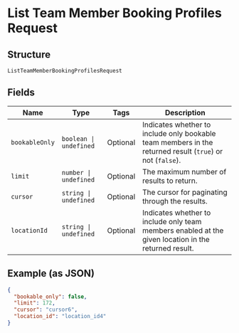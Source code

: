 
# List Team Member Booking Profiles Request

## Structure

`ListTeamMemberBookingProfilesRequest`

## Fields

| Name | Type | Tags | Description |
|  --- | --- | --- | --- |
| `bookableOnly` | `boolean \| undefined` | Optional | Indicates whether to include only bookable team members in the returned result (`true`) or not (`false`). |
| `limit` | `number \| undefined` | Optional | The maximum number of results to return. |
| `cursor` | `string \| undefined` | Optional | The cursor for paginating through the results. |
| `locationId` | `string \| undefined` | Optional | Indicates whether to include only team members enabled at the given location in the returned result. |

## Example (as JSON)

```json
{
  "bookable_only": false,
  "limit": 172,
  "cursor": "cursor6",
  "location_id": "location_id4"
}
```

